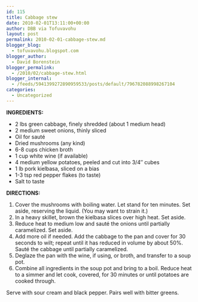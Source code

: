 ```yaml
---
id: 115
title: Cabbage stew
date: 2010-02-01T13:11:00+00:00
author: DBB via Tofuvavohu
layout: post
permalink: 2010-02-01-cabbage-stew.md
blogger_blog:
  - tofuvavohu.blogspot.com
blogger_author:
  - David Borenstein
blogger_permalink:
  - /2010/02/cabbage-stew.html
blogger_internal:
  - /feeds/5941399272890959533/posts/default/796782088998267104
categories:
  - Uncategorized
---
```

<span style="font-weight: bold;">INGREDIENTS:</span> 

  * 2 lbs green cabbage, finely shredded (about 1 medium head)
  * 2 medium sweet onions, thinly sliced
  * Oil for sauté
  * Dried mushrooms (any kind)
  * 6-8 cups chicken broth
  * 1 cup white wine (if available)
  * 4 medium yellow potatoes, peeled and cut into 3/4&#8243; cubes
  * 1 lb pork kielbasa, sliced on a bias
  * 1-3 tsp red pepper flakes (to taste)
  * Salt to taste

<span style="font-weight: bold;">DIRECTIONS:<br /></span> 

  1. Cover the mushrooms with boiling water. Let stand for ten minutes. Set aside, reserving the liquid. (You may want to strain it.)
  2. In a heavy skillet, brown the kielbasa slices over high heat. Set aside.
  3. Reduce heat to medium low and sauté the onions until partially caramelized. Set aside.
  4. Add more oil if needed. Add the cabbage to the pan and cover for 30 seconds to wilt; repeat until it has reduced in volume by about 50%. Sauté the cabbage until partially caramelized.
  5. Deglaze the pan with the wine, if using, or broth, and transfer to a soup pot.
  6. Combine all ingredients in the soup pot and bring to a boil. Reduce heat to a simmer and let cook, covered, for 30 minutes or until potatoes are cooked through.

Serve with sour cream and black pepper. Pairs well with bitter greens.  
<span style="font-weight: bold;"></span>